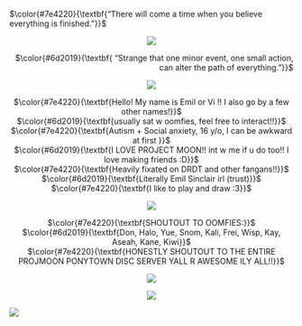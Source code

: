 <p align="left">
 $\color{#7e4220}{\textbf{“There will come a time when you believe everything is finished.”}}$ <br/>
  </p>
  
<p align="center">
<img src="https://files.catbox.moe/i980ez.png" data-canonical-src="(https://files.catbox.moe/i980ez.png)"
</p>
  
  <p align="right">   
$\color{#6d2019}{\textbf{ “Strange that one minor event, one small action, can alter the path of everything.”}}$
</p>
<p align="center">
<img src="https://files.catbox.moe/j93jtx.png" data-canonical-src="(https://files.catbox.moe/j93jtx.png)"
</p>
<p align="center">
 $\color{#7e4220}{\textbf{Hello! My name is Emil or Vi !! I also go by a few other names!}}$ <br/>
 $\color{#6d2019}{\textbf{usually sat w oomfies, feel free to interact!!}}$ <br/>
 $\color{#7e4220}{\textbf{Autism + Social anxiety, 16 y/o, I can be awkward at first }}$ <br/>
 $\color{#6d2019}{\textbf{I LOVE PROJECT MOON!! int w me if u do too!! I love making friends :D}}$ <br/>
 $\color{#7e4220}{\textbf{Heavily fixated on DRDT and other fangans!!}}$ <br/>
  $\color{#6d2019}{\textbf{Literally Emil Sinclair irl (trust)}}$ <br/>
 $\color{#7e4220}{\textbf{I like to play and draw :3}}$ <br/>

<p align="center">
<img src="https://files.catbox.moe/lkwxyg.png" data-canonical-src="(https://files.catbox.moe/lkwxyg.png)"
</p>

<p align="center">
 $\color{#7e4220}{\textbf{SHOUTOUT TO OOMFIES:}}$ <br/>
 $\color{#6d2019}{\textbf{Don, Halo, Yue, Snom, Kali, Frei, Wisp, Kay, Aseah, Kane, Kiwi}}$ <br/>
 $\color{#7e4220}{\textbf{HONESTLY SHOUTOUT TO THE ENTIRE PROJMOON PONYTOWN DISC SERVER YALL R AWESOME ILY ALL!!}}$ <br/>
  </p>

<p align="center">
  <img src="https://files.catbox.moe/irmji0.jpg" data-canonical-src="(https://files.catbox.moe/irmji0.jpg)"
   </p>
 <p align="center">
  <img src="https://files.catbox.moe/lp4csd.gif" data-canonical-src="(https://files.catbox.moe/lp4csd.gif)"
   <p align="center">
   </p>
  <img src="https://files.catbox.moe/8xwyv7.png" data-canonical-src="(https://files.catbox.moe/8xwyv7.png)"
  </p>

